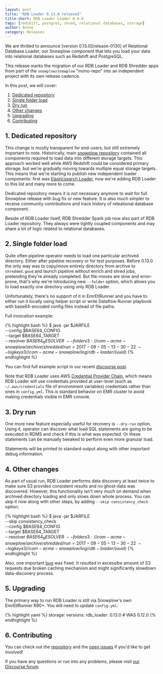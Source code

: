 ```yaml
---
layout: post
title: "RDB Loader 0.13.0 released"
title-short: RDB Loader Loader 0.9.0
tags: [redshift, postgres, shred, relational databases, storage]
author: Anton
category: Releases
---
```


We are thrilled to announce [version 0.13.0][release-0130] of Relational Database Loader, 
our Snowplow component that lets you load your data into relational databases such as Redshift and PostgreSQL.

This release marks the migration of our RDB Loader and RDB Shredder apps from part of the `snowplow/snowplow` "mono-repo" into an independent project with its own release cadence.

<!--more-->

In this post, we will cover:

1. [Dedicated repository](/blog/2017/09/05/rdb-loader-0.13.0-released#separate-project)
2. [Single folder load](/blog/2017/09/05/rdb-loader-0.13.0-released#folder)
3. [Dry run](/blog/2017/09/05/rdb-loader-0.13.0-released#dry-run)
4. [Other changes](/blog/2017/09/05/rdb-loader-0.13.0-released#other)
5. [Upgrading](/blog/2017/09/05/rdb-loader-0.13.0-released#upgrading)
6. [Contributing](/blog/2017/09/05/rdb-loader-0.13.0-released#contributing)

<h2 id="separate-project">1. Dedicated repository</h2>

This change is mostly transparent for end-users, but still extremely important to note.
Historically, main [snowplow repository][snowplow-repo] contained all components required to load data into different storage targets.
This approach worked well while AWS Redshift could be considered primary storage, but we're gradually moving towards multiple equal storage targets.
This means that we're starting to publish new independent loader components: first was [Elasticsearch Loader][es-loader-090], now we're adding RDB Loader to this list and many more to come.

Dedicated repository means it is not necessary anymore to wait for full Snowplow release with bug fix or new feature.
It is also much simpler to receive community contributions and track history of releational database component.

Beside of RDB Loader itself, RDB Shredder Spark job now also part of RDB Loader repository. 
They always were tightly coupled components and may share a lot of logic related to relational databases.

<h2 id="folder">2. Single folder load</h2>

Quite often pipeline operator needs to load one particular archived directory. Either after pipeline recovery or for test purposes.
Before 0.13.0 the only way was to copy/move entirely directory from archive to `shredded.good` and launch pipeline without enrich and shred jobs, pretending they're already completed.
But file-moves are slow and error-prone, that's why we're introducing new `--folder` option, which allows you to load exactly one directory using only RDB Loader.

Unfortunately, there's no support of it in EmrEtlRunner and you have to either run it locally using helper script or write Dataflow Runner playbook with base64-encoded config files instead of file paths.

Full invocation example:

{% highlight bash %}
$ java -jar $JARFILE \
  --config $BASE64_CONFIG \
  --target $BASE64_TARGET \
  --resolver $BASE64_RESOLVER \
  --folder s3://com-acme-snowplow/archive/shredded/run=2017-09-05-13-30-22 \
  --logkey s3//com-acme-snowplow/log/rdb-loader/$(uuid) 
{% endhighlight %}

You can find full example script in our recent [discourse post][discourse-r90-alert].

Note that RDB Loader uses AWS [Credential Provider Chain][aws-credentials-chain], which means RDB Loader will use credentials provided at user-level (such as `~/.aws/credentials` file of environment variables) credentials rather than ones in `config.yml`.
This is standard behavior on EMR cluster to avoid making credentials visible in EMR console.

<h2 id="dry-run">3. Dry run</h2>

One more new feature especially useful for recovery is `--dry-run` option.
Using it, operator can discover what load SQL statements are going to be executed in RDMS and check if this is what was expected.
Or these statements can be manually tweaked to perform even more granular load.

Statements will be printed to standard output along with other important debug information.

<h2 id="other">4. Other changes</h2>

As part of usual run, RDB Loader performs data discovery at least twice to make sure S3 provides consistent results and no ghost-data was discovered.
However, this functionality isn't very much on demand when archived directory loading and only slows down whole process.
You can skip it now along with other steps, by adding `--skip consistency_check` option:

{% highlight bash %}
$ java -jar $JARFILE \
  --skip consistency_check \
  --config $BASE64_CONFIG \
  --target $BASE64_TARGET \
  --resolver $BASE64_RESOLVER \
  --folder s3://com-acme-snowplow/archive/shredded/run=2017-09-05-13-30-22 \
  --logkey s3//com-acme-snowplow/log/rdb-loader/$(uuid) 
{% endhighlight %}

Also, one important [bug][issue-3] was fixed. It resulted in excessibe amount of S3 requests due broken caching mechanism and might significantly slowdown data-discovery process.

<h2 id="upgrading">5. Upgrading</h2>

The primary way to run RDB Loader is still via Snowplow's own EmrEtlRunner R90+. You will need to update `config.yml`:

{% highlight yaml %}
storage:
  versions:
    rdb_loader: 0.13.0        # WAS 0.12.0
{% endhighlight %}

<h2 id="contributing">6. Contributing</h2>

You can check out the [repository][repo] and the [open issues](https://github.com/snowplow/snowplow-rdb-loader/issues?utf8=✓&q=is%3Aissue%20is%3Aopen%20) if you'd like to get involved!

If you have any questions or run into any problems, please visit [our Discourse forum][discourse].

[repo]: https://github.com/snowplow/snowplow-rdb-loader

[issue-3]: https://github.com/snowplow/snowplow-rdb-loader/issues/3
[issue-34]: https://github.com/snowplow/snowplow-rdb-loader/issues/34

[snowplow-repo]: https://github.com/snowplow/snowplow
[es-loader-090]: https://snowplowanalytics.com/blog/2017/07/21/elasticsearch-loader-0.9.0-released/

[aws-credentials-chain]: http://docs.aws.amazon.com/sdk-for-java/v1/developer-guide/credentials.html#credentials-default

[discourse-r90-alert]: https://discourse.snowplowanalytics.com/t/important-alert-r90-r91-bug-may-result-in-shredded-types-not-loading-into-redshift-after-recovery/1422

[discourse]: http://discourse.snowplowanalytics.com/
